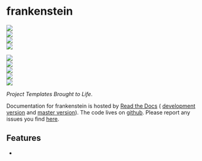 # frankenstein

<!-- INFO BADGES -->  

[![](https://img.shields.io/pypi/pyversions/frankenstein)](https://pypi.org/project/frankenstein/)  
[![](https://img.shields.io/pypi/v/frankenstein)](https://pypi.org/project/frankenstein/)  
[![](https://img.shields.io/github/license/thespacedoctor/frankenstein)](https://github.com/thespacedoctor/frankenstein)  
[![](https://img.shields.io/pypi/dm/frankenstein)](https://pypi.org/project/frankenstein/)  

<!-- STATUS BADGES -->  

[![](http://157.245.42.153:8080/buildStatus/icon?job=frankenstein%2Fmaster&subject=build%20master)](http://157.245.42.153:8080/blue/organizations/jenkins/frankenstein/activity?branch=master)  
[![](http://157.245.42.153:8080/buildStatus/icon?job=frankenstein%2Fdevelop&subject=build%20dev)](http://157.245.42.153:8080/blue/organizations/jenkins/frankenstein/activity?branch=develop)  
[![](https://cdn.jsdelivr.net/gh/thespacedoctor/frankenstein@master/coverage.svg)](https://raw.githack.com/thespacedoctor/frankenstein/master/htmlcov/index.html)  
[![](https://readthedocs.org/projects/frankenstein/badge/?version=master)](https://frankenstein.readthedocs.io/en/master/)  
[![](https://img.shields.io/github/issues/thespacedoctor/frankenstein/type:%20bug?label=bug%20issues)](https://github.com/thespacedoctor/frankenstein/issues?q=is%3Aissue+is%3Aopen+label%3A%22type%3A+bug%22+)  

*Project Templates Brought to Life*.

Documentation for frankenstein is hosted by [Read the Docs](https://frankenstein.readthedocs.io/en/master/) (
[development version](https://frankenstein.readthedocs.io/en/develop/) and [master version](https://frankenstein.readthedocs.io/en/master/)). The code lives on [github](https://github.com/thespacedoctor/frankenstein). Please report any issues you find [here](https://github.com/thespacedoctor/frankenstein/issues).

## Features

* 




